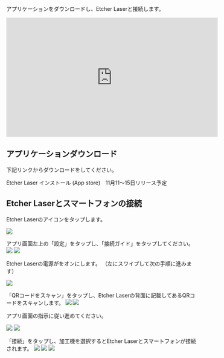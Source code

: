 アプリケーションをダウンロードし、Etcher Laserと接続します。

<div class="iframe-content">
<iframe width="560" height="315" src="https://www.youtube.com/embed/jC2mrObYGyA" frameborder="0" allow="accelerometer; autoplay; encrypted-media; gyroscope; picture-in-picture" allowfullscreen></iframe>
</div>

## アプリケーションダウンロード
下記リンクからダウンロードをしてください。

Etcher Laser インストール (App store)　11月11〜15日リリース予定

## Etcher Laserとスマートフォンの接続
Etcher Laserのアイコンをタップします。

<img src="./images/software_setup_mobile_1.png">


アプリ画面左上の「設定」をタップし、「接続ガイド」をタップしてください。
<img src="./images/software_setup_mobile_2.jpg">
<img src="./images/software_setup_mobile_3.jpg">


Etcher Laserの電源がをオンにします。
（左にスワイプして次の手順に進みます）

<img src="./images/software_setup_mobile_4.jpg">


「QRコードをスキャン」をタップし、Etcher Laserの背面に記載してあるQRコードをスキャンします。
<img src="./images/software_setup_mobile_5.jpg">
<img src="./images/software_setup_mobile_6.jpg">

アプリ画面の指示に従い進めてください。

<img src="./images/software_setup_mobile_7.jpg">
<img src="./images/software_setup_mobile_8.jpg">

「接続」をタップし、加工機を選択するとEtcher Laserとスマートフォンが接続されます。
<img src="./images/software_setup_mobile_9.jpg">
<img src="./images/software_setup_mobile_10.jpg">
<img src="./images/software_setup_mobile_11.jpg">
